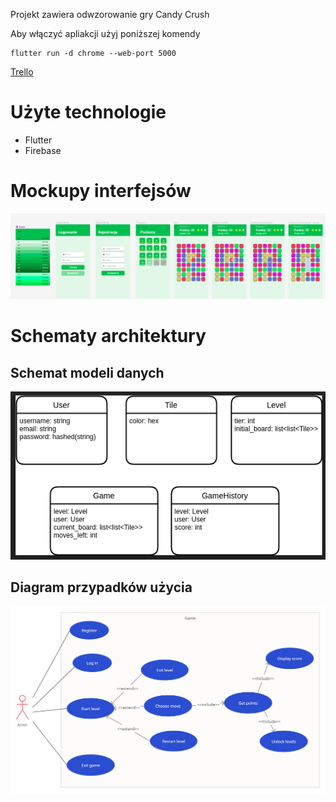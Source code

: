Projekt zawiera odwzorowanie gry Candy Crush

Aby włączyć apliakcji użyj poniższej komendy
```
flutter run -d chrome --web-port 5000
```

[Trello](https://trello.com/invite/b/Lg2K48P7/ATTIc5298440becb359fd194575e22dbe6012A9BD5C1/to-do)

# Użyte technologie
- Flutter
- Firebase

# Mockupy interfejsów
![img.png](images/mockupy.png)

# Schematy architektury

## Schemat modeli danych
![model_danych.png](images/model_danych.png)

## Diagram przypadków użycia
![przypadki_uzycia.png](images/przypadki_uzycia.png)
